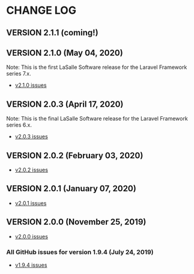 # CHANGE LOG

## VERSION 2.1.1 (coming!)

## VERSION 2.1.0 (May 04, 2020)
Note: This is the first LaSalle Software release for the Laravel Framework series 7.x.
* [v2.1.0 issues](https://github.com/LaSalleSoftware/ls-lasalleui-pkg/milestone/5?closed=1)

## VERSION 2.0.3 (April 17, 2020)
Note: This is the final LaSalle Software release for the Laravel Framework series 6.x.
* [v2.0.3 issues](https://github.com/LaSalleSoftware/ls-lasalleui-pkg/milestone/48closed=1)

## VERSION 2.0.2 (February 03, 2020)
* [v2.0.2 issues](https://github.com/LaSalleSoftware/ls-lasalleui-pkg/milestone/4?closed=1)

## VERSION 2.0.1 (January 07, 2020)
* [v2.0.1 issues](https://github.com/LaSalleSoftware/ls-lasalleui-pkg/milestone/3?closed=1)

## VERSION 2.0.0 (November 25, 2019)
* [v2.0.0 issues](https://github.com/LaSalleSoftware/ls-lasalleui-pkg/milestone/2?closed=1)

### All GitHub issues for version 1.9.4 (July 24, 2019)
* [v1.9.4 issues](https://github.com/LaSalleSoftware/ls-lasalleui-pkg/milestone/1?closed=1)
